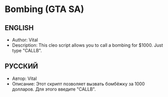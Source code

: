 # Bombing (GTA SA)
## ENGLISH
* Author: Vital
* Description: This cleo script allows you to call a bombing for $1000. Just type "CALLB".

## РУССКИЙ
* Автор: Vital
* Описание: Этот скрипт позволяет вызвать бомбёжку за 1000 долларов. Для этого введите "CALLB".